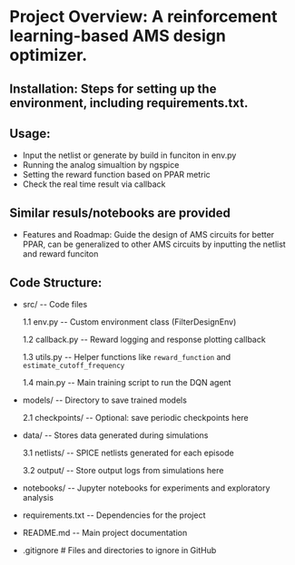 # Project Overview: A reinforcement learning-based AMS design optimizer.

## Installation: Steps for setting up the environment, including requirements.txt.

## Usage: 
* Input the netlist or generate by build in funciton in env.py
* Running the analog simualtion by ngspice
* Setting the reward function based on PPAR metric
* Check the real time result via callback

## Similar resuls/notebooks are provided

* Features and Roadmap: Guide the design of AMS circuits for better PPAR, can be generalized to other AMS circuits by inputting the netlist and reward funciton

## Code Structure: 

* src/                     -- Code files

  1.1 env.py               -- Custom environment class (FilterDesignEnv)
  
  1.2 callback.py          -- Reward logging and response plotting callback
  
  1.3 utils.py             -- Helper functions like `reward_function` and `estimate_cutoff_frequency`
  
  1.4 main.py              -- Main training script to run the DQN agent

* models/                  -- Directory to save trained models

  2.1 checkpoints/         -- Optional: save periodic checkpoints here

* data/                    -- Stores data generated during simulations

  3.1 netlists/            -- SPICE netlists generated for each episode

  3.2 output/              -- Store output logs from simulations here

* notebooks/               -- Jupyter notebooks for experiments and exploratory analysis

* requirements.txt         -- Dependencies for the project

* README.md                -- Main project documentation

* .gitignore               # Files and directories to ignore in GitHub

